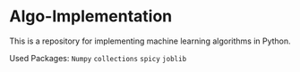 # Algo-Implementation
This is a repository for implementing machine learning algorithms in Python.

Used Packages:
`Numpy`
`collections`
`spicy`
`joblib`
